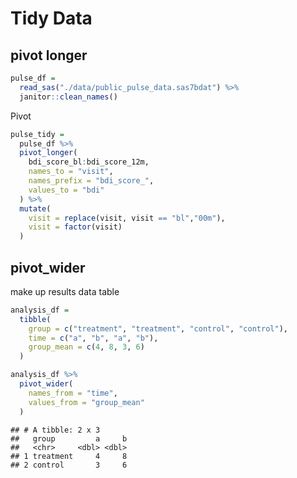 Tidy Data
================

## pivot longer

``` r
pulse_df =
  read_sas("./data/public_pulse_data.sas7bdat") %>%
  janitor::clean_names()
```

Pivot

``` r
pulse_tidy = 
  pulse_df %>%
  pivot_longer(
    bdi_score_bl:bdi_score_12m,
    names_to = "visit",
    names_prefix = "bdi_score_",
    values_to = "bdi"
  ) %>%
  mutate(
    visit = replace(visit, visit == "bl","00m"),
    visit = factor(visit)
  )
```

## pivot\_wider

make up results data table

``` r
analysis_df =
  tibble(
    group = c("treatment", "treatment", "control", "control"),
    time = c("a", "b", "a", "b"),
    group_mean = c(4, 8, 3, 6)
  )

analysis_df %>%
  pivot_wider(
    names_from = "time",
    values_from = "group_mean"
  )
```

    ## # A tibble: 2 x 3
    ##   group         a     b
    ##   <chr>     <dbl> <dbl>
    ## 1 treatment     4     8
    ## 2 control       3     6

